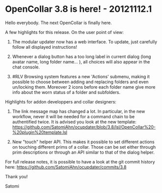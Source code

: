 # OpenCollar 3.8 is here! - 20121112.1

Hello everybody. The next OpenCollar is finally here.

A few highlights for this release. On the user point of view:

1. The modular updater now has a web interface. To update, just carefully
follow all displayed instructions!

2. Whenever a dialog button has a too long label in current dialog (long
avatar name, long folder name... ), all choices will also appear in the chat
console.

3. #RLV Browsing system features a new 'Actions' submenu, making it possible
to choose between adding and replacing folders and even un/locking them. Moreover
2 icons before each folder name give more info about the worn status of a folder
and subfolders.

Highlights for addon developpers and collar designers:

1. The link message map has changed a lot. In particular, in the new workflow,
never it will be needed for a command chain to be authentified twice. It is advised
you look at the new template:
https://github.com/SatomiAhn/ocupdater/blob/3.8/lsl/OpenCollar%20-%20plugin%20template.lsl

2. New "touch" helper API. This makes it possible to set different actions on touching
different prims of a collar. Those can be set either through prim descriptions or through
an API similar to that of the dialog helper.

For full release notes, it is possible to have a look at the git commit history here:
https://github.com/SatomiAhn/ocupdater/commits/3.8

Thank you!

Satomi